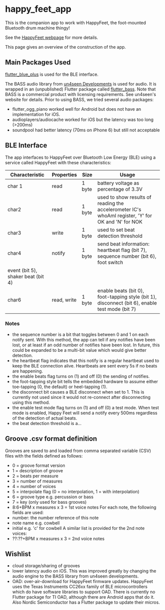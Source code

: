 # happy_feet_app

This is the companion app to work with HappyFeet, the foot-mounted Bluetooth drum machine thingy!

See the [HappyFeet webpage](https://happyfeet-music.com) for more details.

This page gives an overview of the construction of the app.

## Main Packages Used

[flutter_blue_plus](https://github.com/boskokg/flutter_blue_plus) is used for the BLE interface.

The BASS audio library from [un4seen Developments](https://www.un4seen.com) is used for audio.  It is wrapped in an (unpublished) Flutter package called [flutter_bass](https://github.com/JimTompkins/flutter_bass).  Note that BASS is a commercial product with licensing requirements.  See un4seen's website for details.  Prior to using BASS, we tried several audio packages:

- flutter_ogg_piano worked well for Android but does not have an implementation for iOS.  
- audioplayers/audiocache worked for iOS but the latency was too long (>200ms)
- soundpool had better latency (70ms on iPhone 6) but still not acceptable

## BLE Interface

The app interfaces to HappyFeet over Bluetooth Low Energy (BLE) using a service called HappyFeet with these characteristics:

| Characteristic | Properties | Size | Usage |
|----------------|------------|------|-------|
| char 1 | read | 1 byte | battery voltage as percentage of 3.3V |
| char2 | read | 1 byte | used to show results of reading the accelerometer IC's whoAmI register, 'Y' for OK and 'N' for NOK |
| char3 | write | 1 byte | used to set beat detection threshold |
| char4 | notify | 1 byte | send beat information: heartbeat flag (bit 7), sequence number (bit 6), foot switch
event (bit 5), shaker beat (bit 4)  |
| char6 | read, write | 1 byte | enable beats (bit 0), foot-tapping style (bit 1), disconnect (bit 6), enable test mode (bit 7) |

### Notes
- the sequence number is a bit that toggles between 0 and 1 on each notify sent.  With this method, the app can tell if any notifies have been lost, 
  or at least if an odd number of notifies have been lost.  In future, this could be expanded to be a multi-bit value which would 
  give better detection.
- the heartbeat flag indicates that this notify is a regular heartbeat used to keep the BLE connection alive.  Heartbeats are sent every 5s
  if no beats are happening.
- the enable beats flag turns on (1) and off (0) the sending of notifies.
- the foot-tapping style bit tells the embedded hardware to assume either toe-tapping (0, the default) or
  heel-tapping (1).
- the disconnect bit causes a BLE disconnect when set to 1.  This is currently not used since it would not re-connect after disconnecting using this method.
- the enable test mode flag turns on (1) and off (0) a test mode.  When test mode is enabled, Happy Feet will send a notify every 500ms regardless
  of the detection of actual beats.
- the beat detection threshold is a...

## Groove .csv format definition
Grooves are saved to and loaded from comma separated variable (CSV) files with
the fields defined as follows:
- 0 = groove format version
- 1 = description of groove
- 2 = beats per measure
- 3 = number of measures
- 4 = number of voices
- 5 = interpolate flag (0 = no interpolation, 1 = with interpolation)
- 6 = groove type e.g. percussion or bass
- 7 = key (only used for bass grooves)
- 8:6+BPM x measures x 3 = 1st voice notes
For each note, the following fields are used:
- number: the number reference of this note
- note name e.g. cowbell
- initial e.g. 'c' for cowbell
A similar list is provided for the 2nd note voices:
- ??:??+BPM x measures x 3 = 2nd voice notes

## Wishlist
- cloud storage/sharing of grooves
- lower latency audio on iOS.  This was improved greatly by changing the audio engine to the 
BASS library from un4seen developments.
- OAD: over-air-download for HappyFeet firmware updates.  HappyFeet uses the Texas Instruments CC26xx family of BLE microcontrollers which do have software libraries to support OAD.  There is currently no Flutter package for TI OAD, although there are Android apps that do it. Also Nordic Semiconductor has a Flutter package to update their micros.
  

